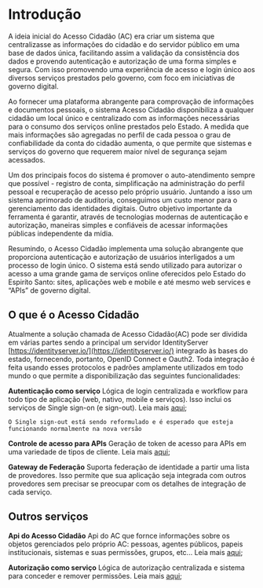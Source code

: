 # Introdução 

A ideia inicial do Acesso Cidadão (AC) era criar um sistema que centralizasse as informações do cidadão e do servidor público em uma base de dados única, facilitando assim a validação da consistência dos dados e provendo autenticação e autorização de uma forma simples e segura. Com isso promovendo uma experiência de acesso e login único aos diversos serviços prestados pelo governo, com foco em iniciativas de governo digital.

Ao fornecer uma plataforma abrangente para comprovação de informações e documentos pessoais, o sistema Acesso Cidadão disponibiliza a qualquer cidadão um local único e centralizado com as informações necessárias para o consumo dos serviços online prestados pelo Estado. A medida que mais informações são agregadas no perfil de cada pessoa o grau de confiabilidade da conta do cidadão aumenta, o que permite que sistemas e serviços do governo que requerem maior nível de segurança sejam acessados.

Um dos principais focos do sistema é promover o auto-atendimento sempre que possível - registro de conta, simplificação na administração do perfil pessoal e recuperação de acesso pelo próprio usuário. Juntando a isso um sistema aprimorado de auditoria, conseguimos um custo menor para o gerenciamento das identidades digitais. Outro objetivo importante da ferramenta é garantir, através de tecnologias modernas de autenticação e autorização, maneiras simples e confiáveis de acessar informações públicas independente da mídia. 

Resumindo, o Acesso Cidadão implementa uma solução abrangente que proporciona autenticação e autorização de usuários interligados a um processo de login único. O sistema está sendo utilizado para autorizar o acesso a uma grande gama de serviços online oferecidos pelo Estado do Espiríto Santo: sites, aplicações web e mobile e até mesmo web services e “APIs” de governo digital.

## O que é o Acesso Cidadão

Atualmente a solução chamada de Acesso Cidadão(AC) pode ser dividida em várias partes sendo a principal um servidor IdentityServer [https://identityserver.io/](https://identityserver.io/) integrado às bases do estado, fornecendo, portanto, OpenID Connect e Oauth2. Toda integração é feita usando esses protocolos e padrões amplamente utilizados em todo mundo o que permite a disponibilização das seguintes funcionalidades:

**Autenticação como serviço** 
Lógica de login centralizada e workflow para todo tipo de aplicação (web, nativo, mobile e serviços). Isso inclui os serviços de Single sign-on (e sign-out). Leia mais [aqui](./AutenticacaoUsuarios/AutenticacaoUsuarios.md);

    O Single sign-out está sendo reformulado e é esperado que esteja funcionando normalmente na nova versão

**Controle de acesso para APIs** 
Geração de token de acesso para APIs em uma variedade de tipos de cliente. Leia mais [aqui](./AutenticacaoSistemas/AutenticacaoSistemas.md);

**Gateway de Federação**
Suporta federação de identidade a partir uma lista de provedores. Isso permite que sua aplicação seja integrada com outros provedores sem precisar se preocupar com os detalhes de integração de cada serviço.

## Outros serviços

**Api do Acesso Cidadão**
Api do AC que fornce informações sobre os objetos gerenciados pelo próprio AC: pessoas, agentes públicos, papeis institucionais, sistemas e suas permissões, grupos, etc... Leia mais [aqui](./Api/ApiAcessoCidadao.md);

**Autorização como serviço**
Lógica de autorização centralizada e sistema para conceder e remover permissões. Leia mais [aqui](./Autorizacao/AutorizacaoUsuarios.md);

